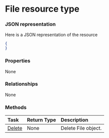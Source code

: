 # File resource type



### JSON representation

Here is a JSON representation of the resource

<!-- {
  "blockType": "resource",
  "optionalProperties": [

  ],
  "@odata.type": "microsoft.graph.file"
}-->

```json
{
}

```
### Properties
None

### Relationships
None


### Methods

| Task		   | Return Type	|Description|
|:---------------|:--------|:----------|
|[Delete](../api/file_delete.md) | None |Delete File object. |

<!-- uuid: e76d55ae-1eee-4dec-a9aa-dbd50a3239d2
2015-10-24 21:49:47 UTC -->
<!-- {
  "type": "#page.annotation",
  "description": "File resource",
  "keywords": "",
  "section": "documentation",
  "tocPath": ""
}-->